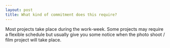 ```yaml
---
layout: post
title: What kind of commitment does this require?
---
```


<p>Most projects take place during the work-week. Some projects may require a flexible schedule but usually give you some notice when the photo shoot / film project will take place.</p>